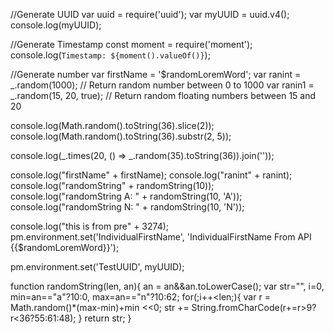 //Generate UUID
var uuid = require('uuid'); 
var myUUID = uuid.v4(); 
console.log(myUUID);

//Generate Timestamp
const moment = require('moment');
console.log(`Timestamp: ${moment().valueOf()}`);

//Generate number
var firstName =  '$randomLoremWord';
var ranint = _.random(1000); // Return random number between 0 to 1000
var ranin1 = _.random(15, 20, true); // Return random floating numbers between 15 and 20

console.log(Math.random().toString(36).slice(2));
console.log(Math.random().toString(36).substr(2, 5));

console.log(_.times(20, () => _.random(35).toString(36)).join(''));


console.log("firstName" + firstName);
console.log("ranint" + ranint);
console.log("randomString" + randomString(10));
console.log("randomString A: " + randomString(10, 'A'));
console.log("randomString N: " + randomString(10, 'N'));


console.log("this is from pre" + 3274);
pm.environment.set('IndividualFirstName', 'IndividualFirstName From API {{$randomLoremWord}}');

pm.environment.set('TestUUID', myUUID);


function randomString(len, an){
    an = an&&an.toLowerCase();
    var str="", i=0, min=an=="a"?10:0, max=an=="n"?10:62;
    for(;i++<len;){
      var r = Math.random()*(max-min)+min <<0;
      str += String.fromCharCode(r+=r>9?r<36?55:61:48);
    }
    return str;
}
